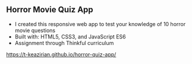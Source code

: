## Horror Movie Quiz App

- I created this responsive web app to test your knowledge of 10 horror movie questions
- Built with: HTML5, CSS3, and JavaScript ES6
- Assignment through Thinkful curriculum

https://t-keazirian.github.io/horror-quiz-app/
